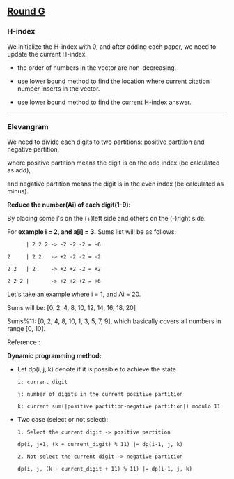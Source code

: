 ## [Round G](https://codingcompetitions.withgoogle.com/kickstart/round/0000000000050edd)

### H-index

We initialize the H-index with 0, and after adding each paper, we need to update the current H-index.

- the order of numbers in the vector are non-decreasing.

- use lower bound method to find the location where current citation number inserts in the vector.

- use lower bound method to find the current H-index answer.

---

### Elevangram

We need to divide each digits to two partitions: positive partition and negative partition, 

where positive partition means the digit is on the odd index (be calculated as add), 

and negative partition means the digit is in the even index (be calculated as minus).

**Reduce the number(Ai) of each digit(1-9):**

By placing some i's on the (+)left side and others on the (-)right side.

For **example i = 2, and a[i] = 3.** Sums list will be as follows:

```
      | 2 2 2 -> -2 -2 -2 = -6
      
2     | 2 2   -> +2 -2 -2 = -2

2 2   | 2     -> +2 +2 -2 = +2

2 2 2 |       -> +2 +2 +2 = +6
```

Let's take an example where i = 1, and Ai = 20.

Sums will be: [0, 2, 4, 8, 10, 12, 14, 16, 18, 20]

Sums%11: [0, 2, 4, 8, 10, 1, 3, 5, 7, 9], which basically covers all numbers in range [0, 10].

Reference : 

**Dynamic programming method:**

- Let dp(i, j, k) denote if it is possible to achieve the state
  
  ```
  i: current digit
  
  j: number of digits in the current positive partition
  
  k: current sum(|positive partition-negative partition|) modulo 11
  ```
  
- Two case (select or not select):

  ```
  1. Select the current digit -> positive partition
  
  dp(i, j+1, (k + current_digit) % 11) |= dp(i-1, j, k)
  
  2. Not select the current digit -> negative partition
  
  dp(i, j, (k - current_digit + 11) % 11) |= dp(i-1, j, k)
  
  ```  
